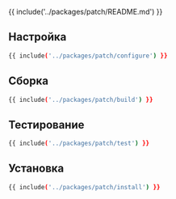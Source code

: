 {{ include('../packages/patch/README.md') }}

## Настройка

```bash 
{{ include('../packages/patch/configure') }}
```

## Сборка

```bash 
{{ include('../packages/patch/build') }}
```

## Тестирование

```bash 
{{ include('../packages/patch/test') }}
```

## Установка

```bash 
{{ include('../packages/patch/install') }}
```


